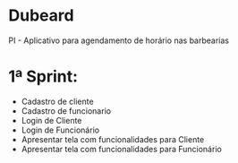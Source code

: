 # Dubeard
PI - Aplicativo para agendamento de horário nas barbearias

# 1ª Sprint:

- Cadastro de cliente
- Cadastro de funcionario
- Login de Cliente
- Login de Funcionário
- Apresentar tela com funcionalidades para Cliente
- Apresentar tela com funcionalidades para Funcionário
